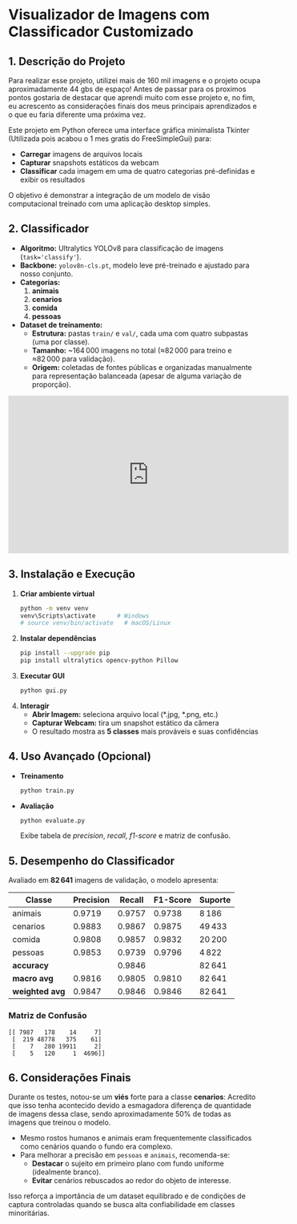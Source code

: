 # Visualizador de Imagens com Classificador Customizado

## 1. Descrição do Projeto

Para realizar esse projeto, utilizei mais de 160 mil imagens e o projeto ocupa aproximadamente 44 gbs de espaço!
Antes de passar para os proximos pontos gostaria de destacar que aprendi muito com esse projeto e, no fim, eu acrescento as considerações finais dos meus principais aprendizados e o que eu faria diferente uma próxima vez.

Este projeto em Python oferece uma interface gráfica minimalista Tkinter (Utilizada pois acabou o 1 mes gratis do FreeSimpleGui) para:

- **Carregar** imagens de arquivos locais
- **Capturar** snapshots estáticos da webcam
- **Classificar** cada imagem em uma de quatro categorias pré-definidas e exibir os resultados

O objetivo é demonstrar a integração de um modelo de visão computacional treinado com uma aplicação desktop simples.

## 2. Classificador

- **Algoritmo:** Ultralytics YOLOv8 para classificação de imagens (`task='classify'`).
- **Backbone:** `yolov8n-cls.pt`, modelo leve pré-treinado e ajustado para nosso conjunto.
- **Categorias:**
  1. **animais**
  2. **cenarios**
  3. **comida**
  4. **pessoas**
- **Dataset de treinamento:**
  - **Estrutura:** pastas `train/` e `val/`, cada uma com quatro subpastas (uma por classe).
  - **Tamanho:** \~164 000 imagens no total (≈82 000 para treino e ≈82 000 para validação).
  - **Origem:** coletadas de fontes públicas e organizadas manualmente para representação balanceada (apesar de alguma variação de proporção).


<iframe width="560" height="315" src="https://www.youtube.com/embed/I_3-19G9PG0?si=MUr-D6YTDD6gzEGy" title="YouTube video player" frameborder="0" allow="accelerometer; autoplay; clipboard-write; encrypted-media; gyroscope; picture-in-picture; web-share" referrerpolicy="strict-origin-when-cross-origin" allowfullscreen></iframe>


## 3. Instalação e Execução

1. **Criar ambiente virtual**
   ```bash
   python -m venv venv
   venv\Scripts\activate      # Windows
   # source venv/bin/activate   # macOS/Linux
   ```
2. **Instalar dependências**
   ```bash
   pip install --upgrade pip
   pip install ultralytics opencv-python Pillow
   ```
3. **Executar GUI**
   ```bash
   python gui.py
   ```
4. **Interagir**
   - **Abrir Imagem:** seleciona arquivo local (\*.jpg, \*.png, etc.)
   - **Capturar Webcam:** tira um snapshot estático da câmera
   - O resultado mostra as **5 classes** mais prováveis e suas confidências

## 4. Uso Avançado (Opcional)

- **Treinamento**
  ```bash
  python train.py
  ```
- **Avaliação**
  ```bash
  python evaluate.py
  ```
  Exibe tabela de *precision*, *recall*, *f1-score* e matriz de confusão.

## 5. Desempenho do Classificador

Avaliado em **82 641** imagens de validação, o modelo apresenta:

| Classe           | Precision | Recall | F1-Score | Suporte |
| ---------------- | --------- | ------ | -------- | ------- |
| animais          | 0.9719    | 0.9757 | 0.9738   | 8 186   |
| cenarios         | 0.9883    | 0.9867 | 0.9875   | 49 433  |
| comida           | 0.9808    | 0.9857 | 0.9832   | 20 200  |
| pessoas          | 0.9853    | 0.9739 | 0.9796   | 4 822   |
| **accuracy**     |           | 0.9846 |          | 82 641  |
| **macro avg**    | 0.9816    | 0.9805 | 0.9810   | 82 641  |
| **weighted avg** | 0.9847    | 0.9846 | 0.9846   | 82 641  |

### Matriz de Confusão

```text
[[ 7987   178    14     7]
 [  219 48778   375    61]
 [    7   280 19911     2]
 [    5   120     1  4696]]
```

## 6. Considerações Finais

Durante os testes, notou-se um **viés** forte para a classe **cenarios**:
Acredito que isso tenha acontecido devido a esmagadora diferença de quantidade de imagens dessa clase, sendo aproximadamente 50% de todas as imagens que treinou o modelo.

- Mesmo rostos humanos e animais eram frequentemente classificados como cenários quando o fundo era complexo.
- Para melhorar a precisão em `pessoas` e `animais`, recomenda-se:
  - **Destacar** o sujeito em primeiro plano com fundo uniforme (idealmente branco).
  - **Evitar** cenários rebuscados ao redor do objeto de interesse.

Isso reforça a importância de um dataset equilibrado e de condições de captura controladas quando se busca alta confiabilidade em classes minoritárias.